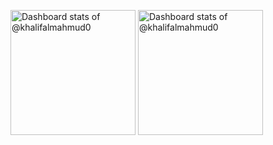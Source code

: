 <picture><source media="(prefers-color-scheme: dark)" srcset="https://myreadme.vercel.app/api/embed/khalifalmahmud0?panels=userstatistics,commitgraph"  height="200"><img alt="Dashboard stats of @khalifalmahmud0" src="https://myreadme.vercel.app/api/embed/khalifalmahmud0?panels=userstatistics,commitgraph"  height="200"></picture>
<picture><source media="(prefers-color-scheme: dark)" srcset="https://myreadme.vercel.app/api/embed/khalifalmahmud0?panels=toprepositories,toplanguages"  height="200"><img alt="Dashboard stats of @khalifalmahmud0" src="https://myreadme.vercel.app/api/embed/khalifalmahmud0?panels=toprepositories,toplanguages"  height="200"></picture>
